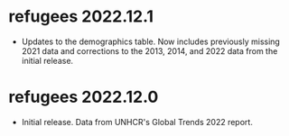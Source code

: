 # refugees 2022.12.1

* Updates to the demographics table. Now includes previously missing 2021 data and corrections to the 2013, 2014, and 2022 data from the initial release.

# refugees 2022.12.0

* Initial release. Data from UNHCR's Global Trends 2022 report.
